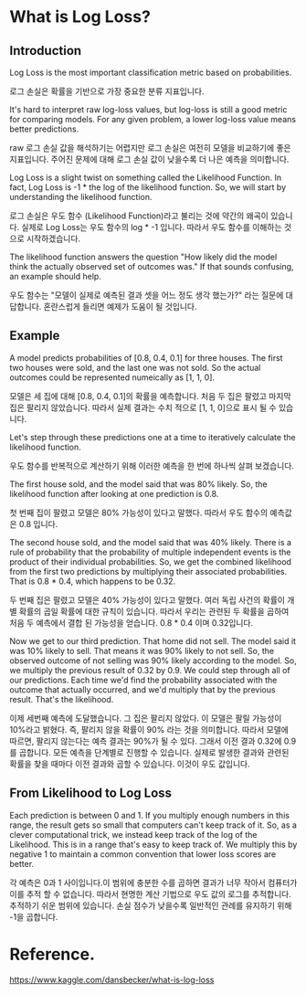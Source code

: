 # What is Log Loss?


<h2>Introduction</h2>

Log Loss is the most important classification metric based on probabilities.

로그 손실은 확률을 기반으로 가장 중요한 분류 지표입니다.

It's hard to interpret raw log-loss values, but log-loss is still a good metric for comparing models. For any given problem, a lower log-loss value means better predictions.

raw 로그 손실 값을 해석하기는 어렵지만 로그 손실은 여전히 ​​모델을 비교하기에 좋은 지표입니다. 주어진 문제에 대해 로그 손실 값이 낮을수록 더 나은 예측을 의미합니다.

Log Loss is a slight twist on something called the Likelihood Function. In fact, Log Loss is -1 * the log of the likelihood function. So, we will start by understanding the likelihood function.

로그 손실은 우도 함수 (Likelihood Function)라고 불리는 것에 약간의 왜곡이 있습니다. 실제로 Log Loss는 우도 함수의 log * -1 입니다. 따라서 우도 함수를 이해하는 것으로 시작하겠습니다.

The likelihood function answers the question "How likely did the model think the actually observed set of outcomes was." If that sounds confusing, an example should help.

우도 함수는 "모델이 실제로 예측된 결과 셋을 어느 정도 생각 했는가?" 라는 질문에 대답합니다. 혼란스럽게 들리면 예제가 도움이 될 것입니다.

<h2>Example</h2>

A model predicts probabilities of [0.8, 0.4, 0.1] for three houses. The first two houses were sold, and the last one was not sold. So the actual outcomes could be represented numeically as [1, 1, 0].

모델은 세 집에 대해 [0.8, 0.4, 0.1]의 확률을 예측합니다. 처음 두 집은 팔렸고 마지막 집은 팔리지 않았습니다. 따라서 실제 결과는 수치 적으로 [1, 1, 0]으로 표시 될 수 있습니다.

Let's step through these predictions one at a time to iteratively calculate the likelihood function.

우도 함수를 반복적으로 계산하기 위해 이러한 예측을 한 번에 하나씩 살펴 보겠습니다.

The first house sold, and the model said that was 80% likely. So, the likelihood function after looking at one prediction is 0.8.

첫 번째 집이 팔렸고 모델은 80% 가능성이 있다고 말했다. 따라서 우도 함수의 예측값은 0.8 입니다.

The second house sold, and the model said that was 40% likely. There is a rule of probability that the probability of multiple independent events is the product of their individual probabilities. So, we get the combined likelihood from the first two predictions by multiplying their associated probabilities. That is 0.8 * 0.4, which happens to be 0.32.

두 번째 집은 팔렸고 모델은 40% 가능성이 있다고 말했다. 여러 독립 사건의 확률이 개별 확률의 곱일 확률에 대한 규칙이 있습니다. 따라서 우리는 관련된 두 확률을 곱하여 처음 두 예측에서 결합 된 가능성을 얻습니다. 0.8 * 0.4 이며 0.32입니다.

Now we get to our third prediction. That home did not sell. The model said it was 10% likely to sell. That means it was 90% likely to not sell. So, the observed outcome of not selling was 90% likely according to the model. So, we multiply the previous result of 0.32 by 0.9.
We could step through all of our predictions. Each time we'd find the probability associated with the outcome that actually occurred, and we'd multiply that by the previous result. That's the likelihood.

이제 세번째 예측에 도달했습니다. 그 집은 팔리지 않았다. 이 모델은 팔릴 가능성이 10%라고 밝혔다. 즉, 팔리지 않을 확률이 90% 라는 것을 의미합니다. 따라서 모델에 따르면, 팔리지 않는다는 예측 결과는 90%가 될 수 있다. 그래서 이전 결과 0.32에 0.9를 곱합니다.
모든 예측을 단계별로 진행할 수 있습니다. 실제로 발생한 결과와 관련된 확률을 찾을 때마다 이전 결과와 곱할 수 있습니다. 이것이 우도 값입니다.

<h2>From Likelihood to Log Loss</h2>

Each prediction is between 0 and 1. If you multiply enough numbers in this range, the result gets so small that computers can't keep track of it. So, as a clever computational trick, we instead keep track of the log of the Likelihood. This is in a range that's easy to keep track of. We multiply this by negative 1 to maintain a common convention that lower loss scores are better.

각 예측은 0과 1 사이입니다.이 범위에 충분한 수를 곱하면 결과가 너무 작아서 컴퓨터가 이를 추적 할 수 없습니다. 따라서 현명한 계산 기법으로 우도 값의 로그를 추적합니다. 추적하기 쉬운 범위에 있습니다. 손실 점수가 낮을수록 일반적인 관례를 유지하기 위해 -1을 곱합니다.

# Reference.
https://www.kaggle.com/dansbecker/what-is-log-loss